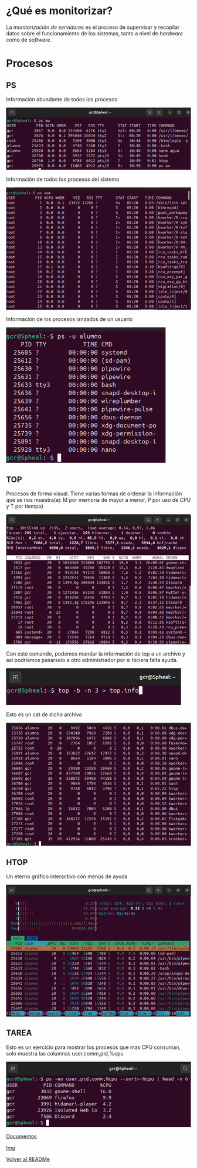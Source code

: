 # ¿Qué es monitorizar?

La *monitorización de servidores* es el proceso de supervisar y recopilar datos sobre el funcionamiento de los sistemas, tanto a nivel de *hardware* como de *software*.

# Procesos

## PS

Información abundante de todos los procesos

![psau](/ud1/img/ps1.png)

Información de todos los procesos del sistema

![psaux](/ud1/img/ps2.png)

Información de los procesos lanzados de un usuario

![psu](/ud1/img/ps3.png)

## TOP

Procesos de forma visual. Tiene varias formas de ordenar la información que se nos muestra(ej: M por memoria de mayor a menor, P por uso de CPU y T por tiempo)

![top1](/ud1/img/top1.png)

Con este comando, podemos mandar la información de top a un archivo y así podríamos pasarselo a otro administrador por si hiciera falta ayuda.

![top2](/ud1/img/top2.png)

Esto es un cat de dicho archivo

![top3](/ud1/img/top3.png)

## HTOP

Un eterno gráfico interactivo con menús de ayuda

![htop](/ud1/img/htop.png)

## TAREA

Esto es un ejercicio para mostrar los procesos que mas CPU consuman, solo muestra las columnas user,comm,pid,%cpu

![ejercicio](/ud1/img/ejercicioprocesos.png)

[Documentos](/ud1/documentos)

[Img](/ud1/img)

[Volver al READMe](/README.md)
